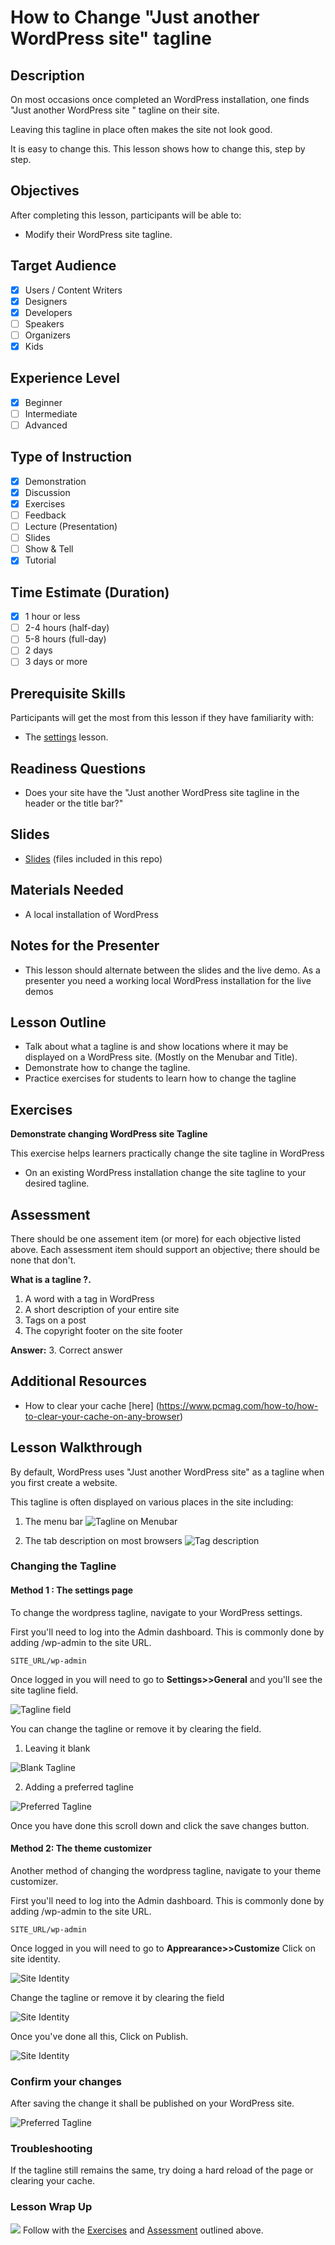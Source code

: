 # How to Change "Just another WordPress site" tagline


## Description


On most occasions once completed an WordPress installation, one finds "Just another WordPress site " tagline on their site.

Leaving this tagline in place often makes the site not look good.

It is easy to change this. This lesson shows how to change this, step by step.

## Objectives

After completing this lesson, participants will be able to:

* Modify their WordPress site tagline.

## Target Audience

* [x] Users / Content Writers
* [x] Designers
* [x] Developers
* [ ] Speakers
* [ ] Organizers
* [x] Kids

## Experience Level

* [x] Beginner
* [ ] Intermediate
* [ ] Advanced

## Type of Instruction


* [x] Demonstration
* [x] Discussion
* [x] Exercises
* [ ] Feedback
* [ ] Lecture (Presentation)
* [ ] Slides
* [ ] Show & Tell
* [x] Tutorial

## Time Estimate (Duration)

* [x] 1 hour or less
* [ ] 2-4 hours (half-day)
* [ ] 5-8 hours (full-day)
* [ ] 2 days
* [ ] 3 days or more

## Prerequisite Skills

Participants will get the most from this lesson if they have familiarity with:

* The [settings](https://github.com/wptrainingteam/settings) lesson.


## Readiness Questions

* Does your site have the "Just another WordPress site tagline in the header or the title bar?"


## Slides


*   [Slides](https://wptrainingteam.github.io/lesson-plans/repo-name/slides/) (files included in this repo)

## Materials Needed

* A local installation of WordPress


## Notes for the Presenter

* This  lesson should alternate between the slides and the live demo. As a presenter you need a working local WordPress installation for the live demos


## Lesson Outline

* Talk about what a tagline is and show locations where it may be displayed on a WordPress site. (Mostly on the Menubar and Title).
* Demonstrate how to change the tagline.
* Practice exercises for students to learn how to change the tagline


## Exercises

**Demonstrate changing WordPress site Tagline**

This exercise helps learners practically change the site tagline in WordPress 

*   On an existing WordPress installation change the site tagline to your desired tagline.


## Assessment

There should be one assement item (or more) for each objective listed above. Each assessment item should support an objective; there should be none that don't.

**What is a tagline ?.**

1.  A word with a tag in WordPress
2.  A short description of your entire site
3.  Tags on a post 
4.  The copyright footer on the site footer

**Answer:** 3\. Correct answer



## Additional Resources

* How to clear your cache [here] (https://www.pcmag.com/how-to/how-to-clear-your-cache-on-any-browser)

## Lesson Walkthrough

By default, WordPress uses "Just another WordPress site" as a tagline when you first create a website.

This tagline is often displayed on various places in the site including:

1. The menu bar
![Tagline on Menubar](/images/tagonmenubar.PNG)

2. The tab description on most browsers
![Tag description](/images/tagontab.PNG)

### Changing the Tagline

#### Method 1 : The settings page

To change the wordpress tagline, navigate to your WordPress settings.

First you'll need to log into the Admin dashboard. This is commonly done by adding /wp-admin to the site URL.

```SITE_URL/wp-admin```

Once logged in you will need to go to **Settings>>General** and you'll see the site tagline field.

![Tagline field](/images/taglinefield.PNG)

You can change the tagline or remove it by clearing the field.

1. Leaving it blank

![Blank Tagline](/images/blankfield.PNG)

2. Adding a preferred tagline

![Preferred Tagline](/images/preferredtagline.PNG)

Once you have done this scroll down and click the save changes button.



#### Method 2: The theme customizer

Another method of changing the wordpress tagline, navigate to your theme customizer.

First you'll need to log into the Admin dashboard. This is commonly done by adding /wp-admin to the site URL.

```SITE_URL/wp-admin```

Once logged in you will need to go to **Apprearance>>Customize**
Click on site identity.

![Site Identity](/images/site-identity.PNG)

Change the tagline or remove it by clearing the field

![Site Identity](/images/tagline.PNG)

Once you've done all this, Click on Publish.

![Site Identity](/images/publish.PNG)



### Confirm your changes

After saving the change it shall be published on your WordPress site.

![Preferred Tagline](/images/change.PNG)

### Troubleshooting

If the tagline still remains the same, try doing a hard reload of the page or clearing your cache.




### Lesson Wrap Up

![](https://raw.githubusercontent.com/wptrainingteam/contributor-resources/master/images/lightbulb.png) Follow with the [Exercises](#Exercises) and [Assessment](#Assessment) outlined above.
